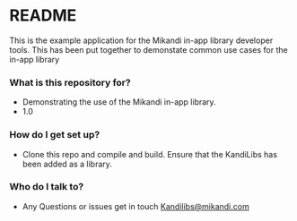 # README #
This is the example application for the Mikandi in-app library developer tools. This has been put together to demonstate common use cases for the in-app library

### What is this repository for? ###

* Demonstrating the use of the Mikandi in-app library. 
* 1.0

### How do I get set up? ###

* Clone this repo and compile and build. Ensure that the KandiLibs has been added as a library. 

### Who do I talk to? ###

* Any Questions or issues get in touch Kandilibs@mikandi.com
